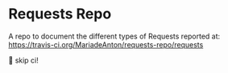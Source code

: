 # Requests Repo

A repo to document the different types of Requests reported at: https://travis-ci.org/MariadeAnton/requests-repo/requests

:tada: skip ci!
